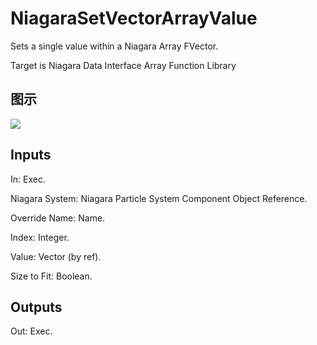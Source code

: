 # NiagaraSetVectorArrayValue

Sets a single value within a Niagara Array FVector.

Target is Niagara Data Interface Array Function Library

## 图示

![]($-20221218-20130869.png)

## Inputs

In: Exec.

Niagara System: Niagara Particle System Component Object Reference.

Override Name: Name.

Index: Integer.

Value: Vector (by ref).

Size to Fit: Boolean.  

## Outputs

Out: Exec.

